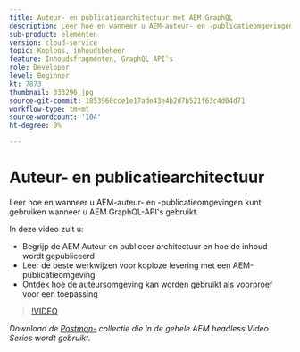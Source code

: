 ```yaml
---
title: Auteur- en publicatiearchitectuur met AEM GraphQL
description: Leer hoe en wanneer u AEM-auteur- en -publicatieomgevingen kunt gebruiken wanneer u AEM GraphQL-API's gebruikt.
sub-product: elementen
version: cloud-service
topic: Koploos, inhoudsbeheer
feature: Inhoudsfragmenten, GraphQL API's
role: Developer
level: Beginner
kt: 7873
thumbnail: 333296.jpg
source-git-commit: 1853960cce1e17ade43e4b2d7b521f63c4d04d71
workflow-type: tm+mt
source-wordcount: '104'
ht-degree: 0%

---
```



# Auteur- en publicatiearchitectuur

Leer hoe en wanneer u AEM-auteur- en -publicatieomgevingen kunt gebruiken wanneer u AEM GraphQL-API&#39;s gebruikt.

In deze video zult u:

+ Begrijp de AEM Auteur en publiceer architectuur en hoe de inhoud wordt gepubliceerd
+ Leer de beste werkwijzen voor koploze levering met een AEM-publicatieomgeving
+ Ontdek hoe de auteursomgeving kan worden gebruikt als voorproef voor een toepassing

>[!VIDEO](https://video.tv.adobe.com/v/333296/?quality=12&learn=on)

_Download de  [Postman-](./assets/aem-headless-video-series.postman_collection.json) collectie die in de gehele AEM headless Video Series wordt gebruikt._